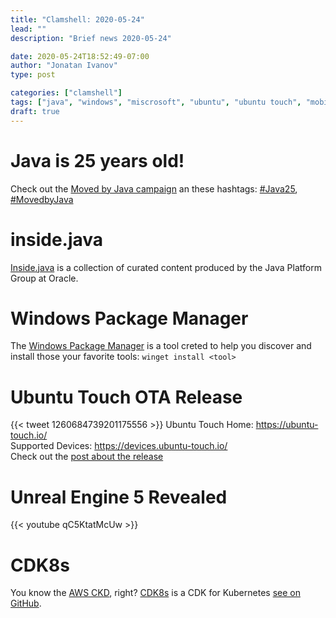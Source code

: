 ```yaml
---
title: "Clamshell: 2020-05-24"
lead: ""
description: "Brief news 2020-05-24"

date: 2020-05-24T18:52:49-07:00
author: "Jonatan Ivanov"
type: post

categories: ["clamshell"]
tags: ["java", "windows", "miscrosoft", "ubuntu", "ubuntu touch", "mobile", "Unreal", "Unreal Engine", "cloud", "cdk8s"]
draft: true
---
```


# Java is 25 years old!

Check out the [Moved by Java campaign](https://www.oracle.com/java/moved-by-java/) an these hashtags: [#Java25](https://twitter.com/hashtag/Java25), [#MovedbyJava](https://twitter.com/hashtag/MovedbyJava)

# inside.java

[Inside.java](https://inside.java/about/) is a collection of curated content produced by the Java Platform Group at Oracle.

# Windows Package Manager

The [Windows Package Manager](https://github.com/microsoft/winget-cli) is a tool creted to help you discover and install those your favorite tools: `winget install <tool>`

# Ubuntu Touch OTA Release

{{< tweet 1260684739201175556 >}}
Ubuntu Touch Home: https://ubuntu-touch.io/  
Supported Devices: https://devices.ubuntu-touch.io/  
Check out the [post about the release](https://ubports.com/blog/ubports-blog-1/post/ubuntu-touch-ota-12-release-276)

# Unreal Engine 5 Revealed

{{< youtube qC5KtatMcUw >}}

# CDK8s

You know the [AWS CKD](https://aws.amazon.com/cdk/), right? [CDK8s](https://cdk8s.io/) is a CDK for Kubernetes [see on GitHub](https://github.com/awslabs/cdk8s).
